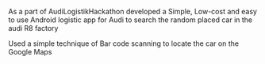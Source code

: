 As a part of AudiLogistikHackathon developed a Simple, Low-cost and easy to use Android logistic app for Audi to search the random placed car in the audi R8 factory

Used a simple technique of Bar code scanning to locate the car on the Google Maps
